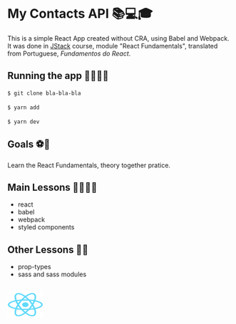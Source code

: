 # My Contacts API 📚💻🎓
This is a simple React App created without CRA, using Babel and Webpack. It was done in [JStack](https://jstack.com.br/]) course, module "React Fundamentals", translated from Portuguese, *Fundamentos do React*.

## Running the app 🏃🏼‍♂🔥
```
$ git clone bla-bla-bla

$ yarn add

$ yarn dev
```

## Goals ⚽🥅
Learn the React Fundamentals, theory together pratice.

## Main Lessons 📑👩🏿‍🎓
- react
- babel
- webpack
- styled components
## Other Lessons 🔖😲
- prop-types
- sass and sass modules

##

<img align="center" alt="React" title="React" height="60" width="80" src="https://raw.githubusercontent.com/devicons/devicon/master/icons/react/react-original.svg">
